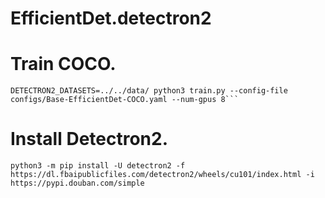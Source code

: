 # EfficientDet.detectron2


# Train COCO.
```shell script
DETECTRON2_DATASETS=../../data/ python3 train.py --config-file configs/Base-EfficientDet-COCO.yaml --num-gpus 8```
```

# Install Detectron2.
```shell script
python3 -m pip install -U detectron2 -f https://dl.fbaipublicfiles.com/detectron2/wheels/cu101/index.html -i https://pypi.douban.com/simple
```
